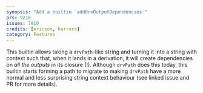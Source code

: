 ```yaml
---
synopsis: "Add a builtin `addDrvOutputDependencies`"
prs: 9216
issues: 7910
credits: [ericson, horrors]
category: Features
---
```


This builtin allows taking a `drvPath`-like string and turning it into a string
with context such that, when it lands in a derivation, it will create
dependencies on *all the outputs* in its closure (!). Although `drvPath` does this
today, this builtin starts forming a path to migrate to making `drvPath` have a
more normal and less surprising string context behaviour (see linked issue and
PR for more details).
